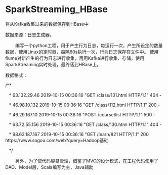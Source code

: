 # SparkStreaming_HBase
将从Kafka收集过来的数据保存到HBase中
<p>数据来源：日志生成器。</p>
<p>&nbsp;&nbsp;&nbsp;&nbsp;&nbsp;&nbsp;&nbsp;&nbsp;编写一个python工程，用于产生行为日志，每运行一次，产生所设定的数量数据，使用Linux的定时器，每隔60s执行一次，行为日志保存在文件中。
使用flume对新产生的行为日志进行收集，再用Kafka进行收集、存储，使用SparkStreaming实时处理，最终落到HBase上。</p>
<p>数据格式：</p>
<p>/**</p>
<p>&nbsp;&nbsp;  * 63.132.29.46	2019-10-15 00:36:16	"GET /class/131.html HTTP/1.1"	404	-</p>
<p>&nbsp;&nbsp;  * 46.98.10.132	2019-10-15 00:36:16	"GET /class/112.html HTTP/1.1"	200	-</p>
<p>&nbsp;&nbsp;  * 46.29.167.10	2019-10-15 00:36:16	"POST /course/list HTTP/1.1"	500	-</p>
<p>&nbsp;&nbsp;  * 63.72.55.156	2019-10-15 00:36:16	"GET /class/130.html HTTP/1.1"	404	-</p>
<p>&nbsp;&nbsp;  * 98.63.187.167	2019-10-15 00:36:16	"GET /learn/821 HTTP/1.1"	200	https://www.sogou.com/web?query=Hadoop基础</p>
<p>&nbsp;&nbsp;  */</p>
<p>&nbsp;&nbsp;&nbsp;&nbsp;&nbsp;&nbsp;&nbsp;&nbsp;另外，为了使代码容易管理，借鉴了MVC的设计模式，在工程代码使用了DAO、Model层，Scala编写为主，Java辅助</p>

